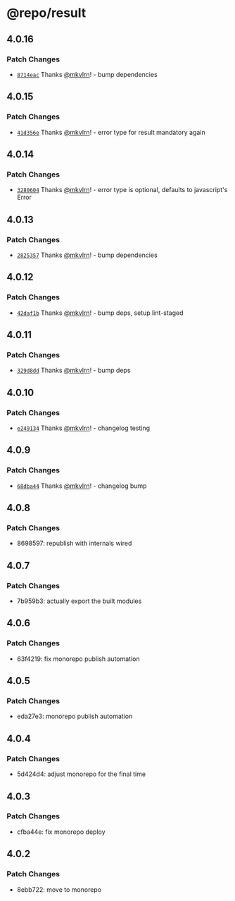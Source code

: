 # @repo/result

## 4.0.16

### Patch Changes

- [`8714eac`](https://github.com/mkvlrn/tools/commit/8714eaccb28855fbb5bd4b01c53f89d08fdff569) Thanks [@mkvlrn](https://github.com/mkvlrn)! - bump dependencies

## 4.0.15

### Patch Changes

- [`41d356e`](https://github.com/mkvlrn/tools/commit/41d356e57d6f47c6db6f1bb5ad12990ea0e16bf1) Thanks [@mkvlrn](https://github.com/mkvlrn)! - error type for result mandatory again

## 4.0.14

### Patch Changes

- [`3280604`](https://github.com/mkvlrn/tools/commit/3280604384c353f6187fae5d583457a131f1f2bc) Thanks [@mkvlrn](https://github.com/mkvlrn)! - error type is optional, defaults to javascript's Error

## 4.0.13

### Patch Changes

- [`2825357`](https://github.com/mkvlrn/tools/commit/28253573e9ffbb5699364c4cfa8e396fe15e9c51) Thanks [@mkvlrn](https://github.com/mkvlrn)! - bump dependencies

## 4.0.12

### Patch Changes

- [`42daf1b`](https://github.com/mkvlrn/tools/commit/42daf1b8dd154ace379b5ecc7ba15a8a2828e8ee) Thanks [@mkvlrn](https://github.com/mkvlrn)! - bump deps, setup lint-staged

## 4.0.11

### Patch Changes

- [`329d8dd`](https://github.com/mkvlrn/tools/commit/329d8ddcec760c1048759d8d53e758017d5d83fd) Thanks [@mkvlrn](https://github.com/mkvlrn)! - bump deps

## 4.0.10

### Patch Changes

- [`e249134`](https://github.com/mkvlrn/tools/commit/e2491347b5beeb04fe863b169466f7126aab81c9) Thanks [@mkvlrn](https://github.com/mkvlrn)! - changelog testing

## 4.0.9

### Patch Changes

- [`68dba44`](https://github.com/mkvlrn/tools/commit/68dba440c6cc63dc2b50e718c837c00cd4267fc3) Thanks [@mkvlrn](https://github.com/mkvlrn)! - changelog bump

## 4.0.8

### Patch Changes

- 8698597: republish with internals wired

## 4.0.7

### Patch Changes

- 7b959b3: actually export the built modules

## 4.0.6

### Patch Changes

- 63f4219: fix monorepo publish automation

## 4.0.5

### Patch Changes

- eda27e3: monorepo publish automation

## 4.0.4

### Patch Changes

- 5d424d4: adjust monorepo for the final time

## 4.0.3

### Patch Changes

- cfba44e: fix monorepo deploy

## 4.0.2

### Patch Changes

- 8ebb722: move to monorepo
